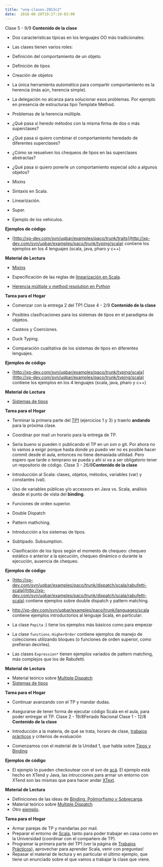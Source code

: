 ```yaml
---
title: "unq-clases-2013c2"
date:  2018-06-20T19:27:10-03:00
---
```



Clase 5 - 9/9 **Contenido de la clase**


* Dos características típicas en los lenguajes OO más tradicionales:

 * Las clases tienen varios roles:

  * Definición del comportamiento de un objeto.
  * Definición de tipos
  * Creación de objetos
 * La única herramienta *automática* para compartir comportamiento es la herencia (más aún, herencia simple).
* La delegación no alcanza para solucionar esos problemas. Por ejemplo en presencia de estructuras tipo Template Method.
* Problemas de la herencia múltiple.

 * ¿Qué pasa si heredo métodos con la misma firma de dos o más superclases?
 * ¿Qué pasa si quiero combinar el comportamiento heredado de diferentes superclases?
 * ¿Cómo se resuelven los chequeos de tipos en las superclases abstractas?
 * ¿Qué pasa si quiero ponerle un comportamiento especial sólo a algunos objetos?
* Mixins

 * Sintaxis en Scala.
 * Linearización.
 * Super.
 * Ejemplo de los vehiculos.

**Ejemplos de código**

* [http://xp-dev.com/svn/uqbar/examples/paco/trunk/traits](http://xp-dev.com/svn/uqbar/examples/paco/trunk/typing/scala) contiene los ejemplos en los 4 lenguajes (scala, java, pharo y c++) 

**Material de Lectura**


* [Mixins](../conceptos-mixins)

* Especificación de las reglas de [linearización en Scala](http://jim-mcbeath.blogspot.com.ar/2009/08/scala-class-linearization.html#rules).
* [Herencia múltiple y method resolution en Python](http://www.python.org/download/releases/2.3/mro/)

**Tarea para el Hogar**


* Comenzar con la entrega 2 del TP1
 Clase 4 - 2/9 **Contenido de la clase**


* Posibles clasificaciones para los sistemas de tipos en el paradigma de objetos.
* Casteos y Coerciones.
* Duck Typing.
* Comparación cualitativa de los sistemas de tipos en diferentes lenguajes.

**Ejemplos de código**

* [http://xp-dev.com/svn/uqbar/examples/paco/trunk/typing/scala](http://xp-dev.com/svn/uqbar/examples/paco/trunk/typing/scala) contiene los ejemplos en los 4 lenguajes (scala, java, pharo y c++) 

**Material de Lectura**


* [Sistemas de tipos](../conceptos-tipos-binding-sistemas-de-tipos)


**Tarea para el Hogar**


* Terminar la primera parte del [TP1](../unq-tps-2013c2) (ejercicios 1 y 3) y traerlo **andando** para la próxima clase.
* Coordinar por mail un horario para la entrega de TP.
* Sería bueno si pueden ir publicando el TP en un svn o git. Por ahora no lo vamos a exigir porque hasta donde yo puedo ver no es posible hacer commit desde el aula, entonces no tiene demasiada utilidad. Pero espero que tarde o temprano se pueda y ahí sí va a ser obligatorio tener un repositorio de código.
 Clase 3 - 26/8**Contenido de la clase**


* Introducción al Scala: clases, objetos, métodos, variables (var) y constantes (val).

 * Uso de variables públicas y/o accessors en Java vs. Scala, análisis desde el punto de vista del **binding**.
 * Funciones de orden superior.
* Double Dispatch
* Pattern mathching.
* Introducción a los sistemas de tipos. 
* Subtipado. Subsumption.
* Clasificación de los tipos según el momento de chequeo: chequeo estático o anterior a la ejecución, chequeo dinámico o durante la ejecución, ausencia de chequeo.

**Ejemplos de código**

* [http://xp-dev.com/svn/uqbar/examples/paco/trunk/dispatch/scala/rabufetti-scala](http://xp-dev.com/svn/uqbar/examples/paco/trunk/dispatch/scala/rabufetti-scala) contiene ejemplos sobre double dispatch y pattern matching.
* http://xp-dev.com/svn/uqbar/examples/paco/trunk/languages/scala contiene ejemplos introductorios al lenguaje Scala, en particular:

 * La clase `Pepita` :) tiene los ejemplos más básicos como para empezar
 * La clase `functions.HigherOrder` contiene ejemplos de manejo de colecciones utilizando bloques (o funciones de orden superior, como prefieran decirles).
 * Las clases `Expression*` tienen ejemplos variados de pattern matching, más complejos que los de Rabufetti.

**Material de Lectura**


* Material teórico sobre [Multiple Dispatch](../conceptos-multiple-dispatch)
* [Sistemas de tipos](../conceptos-tipos-binding-sistemas-de-tipos)


**Tarea para el Hogar**


* Continuar avanzando con el TP y mandar dudas.
* Asegurarse de tener forma de ejecutar código Scala en el aula, para poder entregar el TP.
Clase 2 - 19/8Feriado Nacional  Clase 1 - 12/8  
**Contenido de la clase**


* Introducción a la materia, de qué se trata, horaro de clase, [trabajos prácticos](../unq-tps-2013c2) y criterios de evaluación
* Comenzamos con el material de la Unidad 1, que habla sobre [Tipos y Binding](../-site-programacionhm-temario-unidad-1) 

**Ejemplos de código**

* El ejemplo lo pueden checkoutear con el svn de [acá](http://xp-dev.com/svn/uqbar/examples/paco/trunk/dispatch/xtend/). El ejemplo está hecho en XTend y Java, las intrucciones para armar un entorno con XTend son las mismas que para hacer andar [XText](../te-xtext).

**Material de Lectura**


* Definiciones de las ideas de [Binding, Polimorfismo y Sobrecarga](http://uqbar-wiki.org/index.php?title=Binding%2C_polimorfismo_y_sobrecarga).
* Material teórico sobre [Multiple Dispatch](../conceptos-multiple-dispatch)
* Otro [ejemplo](https://docs.google.com/document/d/1XWq9azqchoJZ7h8-hLcpA1Zj5T1UtvFtDKbpzxoQ-dw/edit#heading=h.gjdgxs).

**Tarea para el Hogar**


* Armar parejas de TP y mandarlas por mail.
* Preparar el entorno de [Scala](../te-scala), tanto para poder trabajar en casa como en la Universidad (coordinar con el compañero de TP).
* Programar la primera parte del TP1 (ver la página de [Trabajos Prácticos](../unq-tps-2013c2)), aprovechar para aprender Scala, venir con preguntas!
* Repasar el material de lectura y en particular el último ejemplo, que tiene un enunciado sobre el que vamos a trabajar la clase que viene.